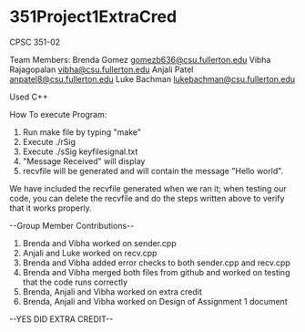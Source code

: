 # 351Project1ExtraCred


CPSC 351-02

Team Members:
Brenda Gomez        gomezb636@csu.fullerton.edu
Vibha Rajagopalan   vibha@csu.fullerton.edu
Anjali Patel        anpatel8@csu.fullerton.edu
Luke Bachman        lukebachman@csu.fullerton.edu

Used C++

How To execute Program:

1. Run make file by typing "make"
2. Execute ./rSig
3. Execute ./sSig keyfilesignal.txt
4. "Message Received" will display
5. recvfile will be generated and will contain the message "Hello world".

We have included the recvfile generated when we ran it; when testing our code,
you can delete the recvfile and do the steps written above to verify that it
works properly.

--Group Member Contributions--
1. Brenda and Vibha worked on sender.cpp
2. Anjali and Luke worked on recv.cpp
3. Brenda and Vibha added error checks to both sender.cpp and recv.cpp
4. Brenda and Vibha merged both files from github and worked on testing that the
code runs correctly
5. Brenda, Anjali and Vibha worked on extra credit
6. Brenda, Anjali and Vibha worked on Design of Assignment 1 document

--YES DID EXTRA CREDIT--
